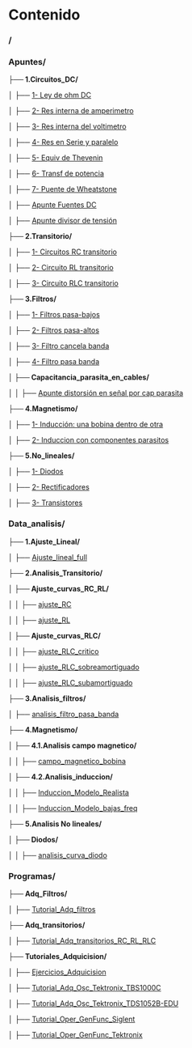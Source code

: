 # Contenido 


### /

### Apuntes/

**├── 1.Circuitos_DC/**

│   ├── [1- Ley de ohm DC](./Apuntes/1.Circuitos_DC/1-%20Ley%20de%20ohm%20DC.md)

│   ├── [2- Res interna de amperimetro](./Apuntes/1.Circuitos_DC/2-%20Res%20interna%20de%20amperimetro.md)

│   ├── [3- Res interna del voltimetro](./Apuntes/1.Circuitos_DC/3-%20Res%20interna%20del%20voltimetro.md)

│   ├── [4- Res en Serie y paralelo](./Apuntes/1.Circuitos_DC/4-%20Res%20en%20Serie%20y%20paralelo.md)

│   ├── [5- Equiv de Thevenin](./Apuntes/1.Circuitos_DC/5-%20Equiv%20de%20Thevenin.md)

│   ├── [6- Transf de potencia](./Apuntes/1.Circuitos_DC/6-%20Transf%20de%20potencia.md)

│   ├── [7- Puente de Wheatstone](./Apuntes/1.Circuitos_DC/7-%20Puente%20de%20Wheatstone.md)

│   ├── [Apunte Fuentes DC](./Apuntes/1.Circuitos_DC/Apunte%20Fuentes%20DC.md)

│   ├── [Apunte divisor de tensión](./Apuntes/1.Circuitos_DC/Apunte%20divisor%20de%20tensión.md)

**├── 2.Transitorio/**

│   ├── [1- Circuitos RC transitorio](./Apuntes/2.Transitorio/1-%20Circuitos%20RC%20transitorio.md)

│   ├── [2- Circuito RL transitorio](./Apuntes/2.Transitorio/2-%20Circuito%20RL%20transitorio.md)

│   ├── [3- Circuito RLC transitorio](./Apuntes/2.Transitorio/3-%20Circuito%20RLC%20transitorio.md)

**├── 3.Filtros/**

│   ├── [1- Filtros pasa-bajos](./Apuntes/3.Filtros/1-%20Filtros%20pasa-bajos.md)

│   ├── [2- Filtros pasa-altos](./Apuntes/3.Filtros/2-%20Filtros%20pasa-altos.md)

│   ├── [3- Filtro cancela banda](./Apuntes/3.Filtros/3-%20Filtro%20cancela%20banda.md)

│   ├── [4- Filtro pasa banda](./Apuntes/3.Filtros/4-%20Filtro%20pasa%20banda.md)

**│   ├── Capacitancia_parasita_en_cables/**

│   │   ├── [Apunte distorsión en señal por cap parasita](./Apuntes/3.Filtros/Capacitancia_parasita_en_cables/Apunte%20distorsión%20en%20señal%20por%20cap%20parasita.md)

**├── 4.Magnetismo/**

│   ├── [1- Inducción: una bobina dentro de otra](./Apuntes/4.Magnetismo/1-%20Inducción:%20una%20bobina%20dentro%20de%20otra.md)

│   ├── [2- Induccion con componentes parasitos](./Apuntes/4.Magnetismo/2-%20Induccion%20con%20componentes%20parasitos.md)

**├── 5.No_lineales/**

│   ├── [1- Diodos](./Apuntes/5.No_lineales/1-%20Diodos.md)

│   ├── [2- Rectificadores](./Apuntes/5.No_lineales/2-%20Rectificadores.md)

│   ├── [3- Transistores](./Apuntes/5.No_lineales/3-%20Transistores.md)

### Data_analisis/

**├── 1.Ajuste_Lineal/**

│   ├── [Ajuste_lineal_full](./Data_analisis/1.Ajuste_Lineal/Ajuste_lineal_full.ipynb)

**├── 2.Analisis_Transitorio/**

**│   ├── Ajuste_curvas_RC_RL/**

│   │   ├── [ajuste_RC](./Data_analisis/2.Analisis_Transitorio/Ajuste_curvas_RC_RL/ajuste_RC.ipynb)

│   │   ├── [ajuste_RL](./Data_analisis/2.Analisis_Transitorio/Ajuste_curvas_RC_RL/ajuste_RL.ipynb)

**│   ├── Ajuste_curvas_RLC/**

│   │   ├── [ajuste_RLC_critico](./Data_analisis/2.Analisis_Transitorio/Ajuste_curvas_RLC/ajuste_RLC_critico.ipynb)

│   │   ├── [ajuste_RLC_sobreamortiguado](./Data_analisis/2.Analisis_Transitorio/Ajuste_curvas_RLC/ajuste_RLC_sobreamortiguado.ipynb)

│   │   ├── [ajuste_RLC_subamortiguado](./Data_analisis/2.Analisis_Transitorio/Ajuste_curvas_RLC/ajuste_RLC_subamortiguado.ipynb)

**├── 3.Analisis_filtros/**

│   ├── [analisis_filtro_pasa_banda](./Data_analisis/3.Analisis_filtros/analisis_filtro_pasa_banda.ipynb)

**├── 4.Magnetismo/**

**│   ├── 4.1.Analisis campo magnetico/**

│   │   ├── [campo_magnetico_bobina](./Data_analisis/4.Magnetismo/4.1.Analisis%20campo%20magnetico/campo_magnetico_bobina.ipynb)

**│   ├── 4.2.Analisis_induccion/**

│   │   ├── [Induccion_Modelo_Realista](./Data_analisis/4.Magnetismo/4.2.Analisis_induccion/Induccion_Modelo_Realista.ipynb)

│   │   ├── [Induccion_Modelo_bajas_freq](./Data_analisis/4.Magnetismo/4.2.Analisis_induccion/Induccion_Modelo_bajas_freq.ipynb)

**├── 5.Analisis No lineales/**

**│   ├── Diodos/**

│   │   ├── [analisis_curva_diodo](./Data_analisis/5.Analisis%20No%20lineales/Diodos/analisis_curva_diodo.ipynb)

### Programas/

**├── Adq_Filtros/**

│   ├── [Tutorial_Adq_filtros](./Programas/Adq_Filtros/Tutorial_Adq_filtros.ipynb)

**├── Adq_transitorios/**

│   ├── [Tutorial_Adq_transitorios_RC_RL_RLC](./Programas/Adq_transitorios/Tutorial_Adq_transitorios_RC_RL_RLC.ipynb)

**├── Tutoriales_Adquicision/**

│   ├── [Ejercicios_Adquicision](./Programas/Tutoriales_Adquicision/Ejercicios_Adquicision.ipynb)

│   ├── [Tutorial_Adq_Osc_Tektronix_TBS1000C](./Programas/Tutoriales_Adquicision/Tutorial_Adq_Osc_Tektronix_TBS1000C.ipynb)

│   ├── [Tutorial_Adq_Osc_Tektronix_TDS1052B-EDU](./Programas/Tutoriales_Adquicision/Tutorial_Adq_Osc_Tektronix_TDS1052B-EDU.ipynb)

│   ├── [Tutorial_Oper_GenFunc_Siglent](./Programas/Tutoriales_Adquicision/Tutorial_Oper_GenFunc_Siglent.ipynb)

│   ├── [Tutorial_Oper_GenFunc_Tektronix](./Programas/Tutoriales_Adquicision/Tutorial_Oper_GenFunc_Tektronix.ipynb)

